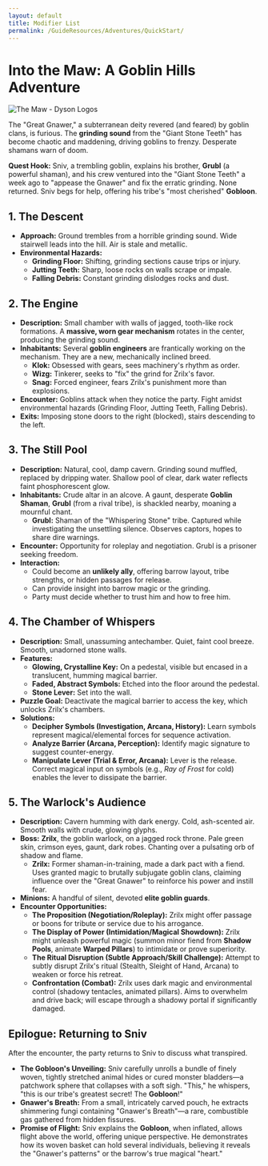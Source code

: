 ```yaml
---
layout: default
title: Modifier List
permalink: /GuideResources/Adventures/QuickStart/
---
```

# Into the Maw: A Goblin Hills Adventure
![The Maw - Dyson Logos](https://dysonlogos.blog/wp-content/uploads/2023/02/with-teeth.jpg)

The "Great Gnawer," a subterranean deity revered (and feared) by goblin clans, is furious. The **grinding sound** from the "Giant Stone Teeth" has become chaotic and maddening, driving goblins to frenzy. Desperate shamans warn of doom.

**Quest Hook:** Sniv, a trembling goblin, explains his brother, **Grubl** (a powerful shaman), and his crew ventured into the "Giant Stone Teeth" a week ago to "appease the Gnawer" and fix the erratic grinding. None returned. Sniv begs for help, offering his tribe's "most cherished" **Gobloon**.
## 1. The Descent

- **Approach:** Ground trembles from a horrible grinding sound. Wide stairwell leads into the hill. Air is stale and metallic.
- **Environmental Hazards:**
    - **Grinding Floor:** Shifting, grinding sections cause trips or injury.
    - **Jutting Teeth:** Sharp, loose rocks on walls scrape or impale.
    - **Falling Debris:** Constant grinding dislodges rocks and dust.

## 2. The Engine

- **Description:** Small chamber with walls of jagged, tooth-like rock formations. A **massive, worn gear mechanism** rotates in the center, producing the grinding sound.
- **Inhabitants:** Several **goblin engineers** are frantically working on the mechanism. They are a new, mechanically inclined breed.
    - **Klok:** Obsessed with gears, sees machinery's rhythm as order.
    - **Wizg:** Tinkerer, seeks to "fix" the grind for Zrilx's favor.
    - **Snag:** Forced engineer, fears Zrilx's punishment more than explosions.
- **Encounter:** Goblins attack when they notice the party. Fight amidst environmental hazards (Grinding Floor, Jutting Teeth, Falling Debris).
- **Exits:** Imposing stone doors to the right (blocked), stairs descending to the left.

## 3. The Still Pool

- **Description:** Natural, cool, damp cavern. Grinding sound muffled, replaced by dripping water. Shallow pool of clear, dark water reflects faint phosphorescent glow.
- **Inhabitants:** Crude altar in an alcove. A gaunt, desperate **Goblin Shaman**, **Grubl** (from a rival tribe), is shackled nearby, moaning a mournful chant.
    - **Grubl:** Shaman of the "Whispering Stone" tribe. Captured while investigating the unsettling silence. Observes captors, hopes to share dire warnings.
- **Encounter:** Opportunity for roleplay and negotiation. Grubl is a prisoner seeking freedom.
- **Interaction:**
    - Could become an **unlikely ally**, offering barrow layout, tribe strengths, or hidden passages for release.
    - Can provide insight into barrow magic or the grinding.
    - Party must decide whether to trust him and how to free him.

## 4. The Chamber of Whispers

- **Description:** Small, unassuming antechamber. Quiet, faint cool breeze. Smooth, unadorned stone walls.
- **Features:**
    - **Glowing, Crystalline Key:** On a pedestal, visible but encased in a translucent, humming magical barrier.
    - **Faded, Abstract Symbols:** Etched into the floor around the pedestal.
    - **Stone Lever:** Set into the wall.
- **Puzzle Goal:** Deactivate the magical barrier to access the key, which unlocks Zrilx's chambers.
- **Solutions:**
    - **Decipher Symbols (Investigation, Arcana, History):** Learn symbols represent magical/elemental forces for sequence activation.
    - **Analyze Barrier (Arcana, Perception):** Identify magic signature to suggest counter-energy.
    - **Manipulate Lever (Trial & Error, Arcana):** Lever is the release. Correct magical input on symbols (e.g., _Ray of Frost_ for cold) enables the lever to dissipate the barrier.

## 5. The Warlock's Audience

- **Description:** Cavern humming with dark energy. Cold, ash-scented air. Smooth walls with crude, glowing glyphs.
- **Boss:** **Zrilx**, the goblin warlock, on a jagged rock throne. Pale green skin, crimson eyes, gaunt, dark robes. Chanting over a pulsating orb of shadow and flame.
    - **Zrilx:** Former shaman-in-training, made a dark pact with a fiend. Uses granted magic to brutally subjugate goblin clans, claiming influence over the "Great Gnawer" to reinforce his power and instill fear.
- **Minions:** A handful of silent, devoted **elite goblin guards**.
- **Encounter Opportunities:**
    - **The Proposition (Negotiation/Roleplay):** Zrilx might offer passage or boons for tribute or service due to his arrogance.
    - **The Display of Power (Intimidation/Magical Showdown):** Zrilx might unleash powerful magic (summon minor fiend from **Shadow Pools**, animate **Warped Pillars**) to intimidate or prove superiority.
    - **The Ritual Disruption (Subtle Approach/Skill Challenge):** Attempt to subtly disrupt Zrilx's ritual (Stealth, Sleight of Hand, Arcana) to weaken or force his retreat.
    - **Confrontation (Combat):** Zrilx uses dark magic and environmental control (shadowy tentacles, animated pillars). Aims to overwhelm and drive back; will escape through a shadowy portal if significantly damaged.

## Epilogue: Returning to Sniv

After the encounter, the party returns to Sniv to discuss what transpired.

- **The Gobloon's Unveiling:** Sniv carefully unrolls a bundle of finely woven, tightly stretched animal hides or cured monster bladders—a patchwork sphere that collapses with a soft sigh. "This," he whispers, "this is our tribe's greatest secret! The **Gobloon**!"
- **Gnawer's Breath:** From a small, intricately carved pouch, he extracts shimmering fungi containing "Gnawer's Breath"—a rare, combustible gas gathered from hidden fissures.
- **Promise of Flight:** Sniv explains the **Gobloon**, when inflated, allows flight above the world, offering unique perspective. He demonstrates how its woven basket can hold several individuals, believing it reveals the "Gnawer's patterns" or the barrow's true magical "heart."